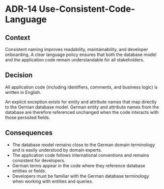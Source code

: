 # ADR-14 Use-Consistent-Code-Language

## Context

Consistent naming improves readability, maintainability, and developer onboarding.
A clear language policy ensures that both the database model and the application code remain understandable for all stakeholders.

## Decision

All application code (including identifiers, comments, and business logic) is written in English.

An explicit exception exists for entity and attribute names that map directly to the German database model.
German entity and attribute names from the database are therefore referenced unchanged when the code interacts with those persisted fields.

## Consequences

- The database model remains close to the German domain terminology and is easily understood by domain experts.
- The application code follows international conventions and remains consistent for developers.
- German terms appear in the code where they reference database entities or fields.
- Developers must be familiar with the German database terminology when working with entities and queries.
